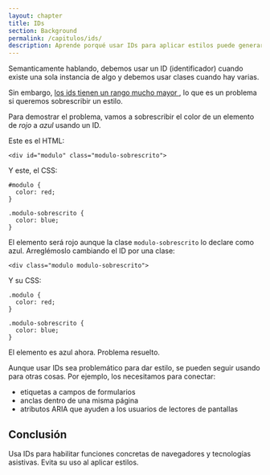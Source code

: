 ```yaml
---
layout: chapter
title: IDs
section: Background
permalink: /capitulos/ids/
description: Aprende porqué usar IDs para aplicar estilos puede generar problemas y qué hacer en su lugar.
---
```

Semanticamente hablando, debemos usar un ID (identificador) cuando existe una sola instancia de algo y debemos usar clases cuando hay varias.

Sin embargo, [los ids tienen un rango mucho mayor ](http://www.w3.org/TR/css3-selectors/#specificity), lo que es un problema si queremos sobrescribir un estilo.

Para demostrar el problema, vamos a sobrescribir el color de un elemento de *rojo* a *azul* usando un ID.

Este es el HTML:

	<div id="modulo" class="modulo-sobrescrito">

Y este, el CSS:

	#modulo {
	  color: red;
	}

	.modulo-sobrescrito {
	  color: blue;
	}

El elemento será rojo aunque la clase `modulo-sobrescrito` lo declare como azul. Arreglémoslo cambiando el ID por una clase:


	<div class="modulo modulo-sobrescrito">

Y su CSS:

	.modulo {
	  color: red;
	}

	.modulo-sobrescrito {
	  color: blue;
	}

El elemento es azul ahora. Problema resuelto.

Aunque usar IDs sea problemático para dar estilo, se pueden seguir usando para otras cosas. Por ejemplo, los necesitamos para conectar:

- etiquetas a campos de formularios
- anclas dentro de una misma página
- atributos ARIA que ayuden a los usuarios de lectores de pantallas

## Conclusión

Usa IDs para habilitar funciones concretas de navegadores y tecnologías asistivas. Evita su uso al aplicar estilos.

